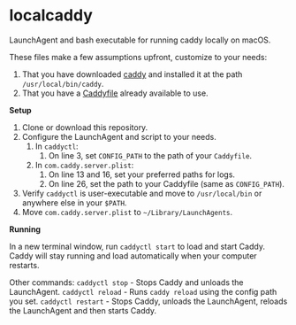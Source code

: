 # localcaddy

LaunchAgent and bash executable for running caddy locally on macOS.

These files make a few assumptions upfront, customize to your needs:

1. That you have downloaded [caddy](https://caddyserver.com/) and installed it at the path `/usr/local/bin/caddy`.
2. That you have a [Caddyfile](https://caddyserver.com/docs/caddyfile-tutorial) already available to use.

**Setup**

1. Clone or download this repository.
2. Configure the LaunchAgent and script to your needs.
   1. In `caddyctl`:
      1. On line 3, set `CONFIG_PATH` to the path of your `Caddyfile`.
   2. In `com.caddy.server.plist`:
      1. On line 13 and 16, set your preferred paths for logs.
      2. On line 26, set the path to your Caddyfile (same as `CONFIG_PATH`).
3. Verify `caddyctl` is user-executable and move to `/usr/local/bin` or anywhere else in your `$PATH`.
4. Move `com.caddy.server.plist` to `~/Library/LaunchAgents`.

**Running**

In a new terminal window, run `caddyctl start` to load and start Caddy. Caddy will stay running and load automatically when your computer restarts.

Other commands:
`caddyctl stop` - Stops Caddy and unloads the LaunchAgent.
`caddyctl reload` - Runs `caddy reload` using the config path you set.
`caddyctl restart` - Stops Caddy, unloads the LaunchAgent, reloads the LaunchAgent and then starts Caddy.
